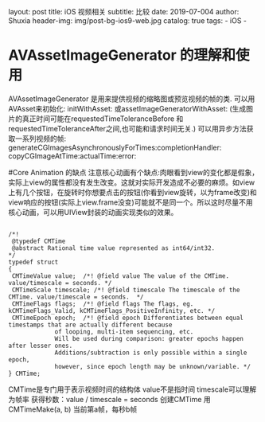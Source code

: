 layout:     post
title:      iOS 视频相关
subtitle:   比较
date:       2019-07-004
author:     Shuxia
header-img: img/post-bg-ios9-web.jpg
catalog: true
tags:
    - iOS -

# AVAssetImageGenerator 的理解和使用
AVAssetImageGenerator 是用来提供视频的缩略图或预览视频的帧的类.
可以用AVAsset来初始化: initWithAsset:  或assetImageGeneratorWithAsset:
(生成图片的真正时间可能在requestedTimeToleranceBefore 和 requestedTimeToleranceAfter之间,也可能和请求时间无关.)
可以用异步方法获取一系列视频的帧:
generateCGImagesAsynchronouslyForTimes:completionHandler:
copyCGImageAtTime:actualTime:error:

#Core Animation 的缺点
注意核心动画有个缺点:肉眼看到view的变化都是假象，实际上view的属性都没有发生改变。这就对实际开发造成不必要的麻烦。如view上有几个按钮，在旋转时你想要点击的按钮(你看到view旋转，以为frame改变)和view响应的按钮(实际上view.frame没变)可能就不是同一个。所以这时尽量不用核心动画，可以用UIView封装的动画实现类似的效果。


```

/*!
 @typedef CMTime
 @abstract Rational time value represented as int64/int32.
*/
typedef struct
{
 CMTimeValue value;  /*! @field value The value of the CMTime. value/timescale = seconds. */
 CMTimeScale timescale; /*! @field timescale The timescale of the CMTime. value/timescale = seconds.  */
 CMTimeFlags flags;  /*! @field flags The flags, eg. kCMTimeFlags_Valid, kCMTimeFlags_PositiveInfinity, etc. */
 CMTimeEpoch epoch;  /*! @field epoch Differentiates between equal timestamps that are actually different because
             of looping, multi-item sequencing, etc.  
             Will be used during comparison: greater epochs happen after lesser ones. 
             Additions/subtraction is only possible within a single epoch,
             however, since epoch length may be unknown/variable. */
} CMTime;

```
CMTime是专门用于表示视频时间的结构体
value不是指时间
timescale可以理解为帧率
获得秒数：value / timescale = seconds
创建CMTime 用 CMTimeMake(a, b) 当前第a帧，每秒b帧